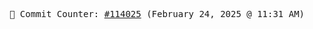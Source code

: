 <p align="center">
    <samp>
        📮 Commit Counter: <a href="https://github.com/Javascript-void0/Javascript-void0/commits/main">#114025</a> (February 24, 2025 @ 11:31 AM)
    </samp>
</p>
